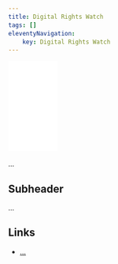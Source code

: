```yaml
---
title: Digital Rights Watch
tags: []
eleventyNavigation:
	key: Digital Rights Watch
---
```


![image](/img/Emblem_White_100px.png)

...

## Subheader

...

## Links
- [...]()